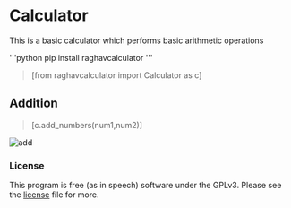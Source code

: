 # Calculator

This is a basic calculator which performs basic arithmetic operations

'''python
pip install raghavcalculator
'''

>[from raghavcalculator import Calculator as c]

## Addition
>[c.add_numbers(num1,num2)]

![add](https://i.imgur.com/ojZIQm5_d.webp?maxwidth=760&fidelity=grand)

### License

This program is free (as in speech) software under the GPLv3. Please see the [license](LICENSE.txt) file for more.